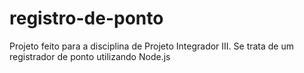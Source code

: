 # registro-de-ponto

Projeto feito para a disciplina de Projeto Integrador III. Se trata de um registrador de ponto utilizando Node.js
